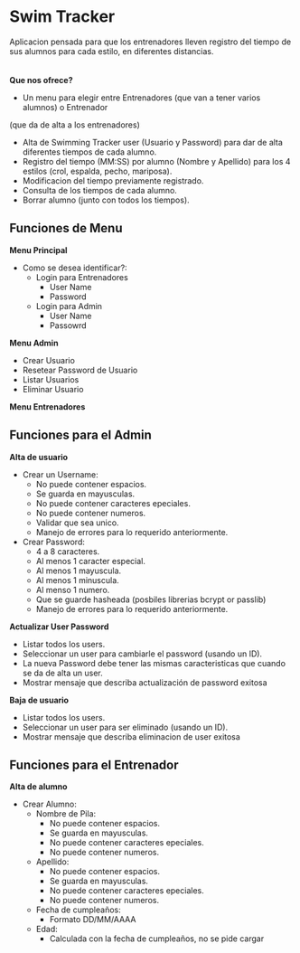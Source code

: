 # Swim Tracker
Aplicacion pensada para que los entrenadores lleven registro del tiempo de sus alumnos para cada estilo, en diferentes distancias.
<br> <br> <br>
**Que nos ofrece?**
- Un menu para elegir entre Entrenadores (que van a tener varios alumnos) o Entrenador

(que da de alta a los entrenadores)
- Alta de Swimming Tracker user (Usuario y Password) para dar de alta diferentes tiempos de cada alumno.
- Registro del tiempo (MM:SS) por alumno (Nombre y Apellido) para los 4 estilos (crol, espalda, pecho, mariposa).
- Modificacion del tiempo previamente registrado.
- Consulta de los tiempos de cada alumno.
- Borrar alumno (junto con todos los tiempos).

## Funciones de Menu  

**Menu Principal**
- Como se desea identificar?:
     - Login para Entrenadores
          - User Name
          - Password
     - Login para Admin
         - User Name
         - Passowrd
      
**Menu Admin**
- Crear Usuario
- Resetear Password de Usuario
- Listar Usuarios
- Eliminar Usuario
  
**Menu Entrenadores**


## Funciones para el Admin

**Alta de usuario**  

- Crear un Username:
    - No puede contener espacios.
    - Se guarda en mayusculas.
    - No puede contener caracteres epeciales.
    - No puede contener numeros.
    - Validar que sea unico.
    - Manejo de errores para lo requerido anteriormente.
- Crear Password:
    - 4 a 8 caracteres.
    - Al menos 1 caracter especial.
    - Al menos 1 mayuscula.
    - Al menos 1 minuscula.
    - Al menso 1 numero.
    - Que se guarde hasheada (posbiles librerias bcrypt or passlib)
    - Manejo de errores para lo requerido anteriormente.

**Actualizar User Password**
- Listar todos los users.
- Seleccionar un user para cambiarle el password (usando un ID).
- La nueva Password debe tener las mismas caracteristicas que cuando se da de alta un user.
- Mostrar mensaje que describa actualización de password exitosa

**Baja de usuario**
- Listar todos los users.
- Seleccionar un user para ser eliminado (usando un ID).
- Mostrar mensaje que describa eliminacion de user exitosa

## Funciones para el Entrenador

**Alta de alumno**

- Crear Alumno:
     - Nombre de Pila:
         - No puede contener espacios.
         - Se guarda en mayusculas.
         - No puede contener caracteres epeciales.
         - No puede contener numeros.
     - Apellido:
         - No puede contener espacios.
         - Se guarda en mayusculas.
         - No puede contener caracteres epeciales.
         - No puede contener numeros.
     - Fecha de cumpleaños:
         - Formato DD/MM/AAAA
     - Edad:
         - Calculada con la fecha de cumpleaños, no se pide cargar
  
